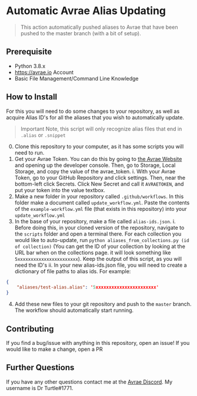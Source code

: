 
Automatic Avrae Alias Updating
=============================

> This action automatically pushed aliases to Avrae that have been pushed to the master branch (with a bit of setup).

Prerequisite
-----------
* Python 3.8.x
* https://avrae.io Account
* Basic File Management/Command Line Knowledge

How to Install
-----------------

For this you will need to do some changes to your repository, as well as acquire Alias ID's for all the aliases that you wish to automatically update.

> Important Note, this script will only recognize alias files that end in `.alias` or `.snippet`

0. Clone this repository to your computer, as it has some scripts you will need to run.
1. Get your Avrae Token. You can do this by going to [the Avrae Website](https://avrae.io) and opening up the developer console. Then, go to Storage, Local Storage, and copy the value of the avrae_token.
	i. With your Avrae Token, go to your GitHub Repository and click settings. Then, near the bottom-left click Secrets. Click New Secret and call it `AVRAETOKEN`, and put your token into the value textbox.
2. Make a new folder in your repository called `.github/workflows`. In this folder make a document called `update_workflow.yml`. Paste the contents of the `example-workflow.yml` file (that exists in this repository) into your `update_workflow.yml`
3. In the base of your repository, make a file called `alias-ids.json`.
    i. Before doing this, in your cloned version of the repository, navigate to the `scripts` folder and open a terminal there. For each collection you would like to auto-update, run `python aliases_from_collections.py (id of collection)` (You can get the ID of your collection by looking at the URL bar when on the collections page. it will look something like `5xxxxxxxxxxxxxxxxxxxxxxx`). Keep the output of this script, as you will need the ID's
    ii. In your new alias-ids.json file, you will need to create a dictionary of file paths to alias ids. For example:
```json
{
    "aliases/test-alias.alias": '5xxxxxxxxxxxxxxxxxxxxxxx'
}
```
4. Add these new files to your git repository and push to the `master` branch. The workflow should automatically start running.


Contributing
------------
If you find a bug/issue with anything in this repository, open an issue! If you would like to make a change, open a PR

Further Questions
-----------------
If you have any other questions contact me at the [Avrae Discord](https://invite.avrae.io). My username is Dr Turtle#1771.
